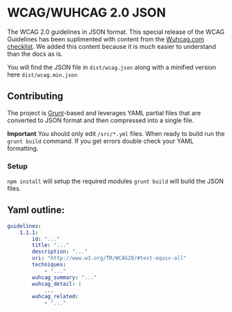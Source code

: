 WCAG/WUHCAG 2.0 JSON
===============

The WCAG 2.0 guidelines in JSON format. This special release of the WCAG Guidelines has been suplimented with content from the [Wuhcag.com checklist](https://www.wuhcag.com/wcag-checklist/). We added this content because it is much easier to understand than the docs as is.

You will find the JSON file in `dist/wcag.json` along with a minified version here `dist/wcag.min.json`

## Contributing
The project is [Grunt](http://gruntjs.com/)-based and leverages YAML partial files that are converted to JSON format and then compressed into a single file.

**Important**
You should only edit `/src/*.yml` files. When ready to build run the `grunt build` command. If you get errors double check your YAML formatting.

### Setup
`npm install` will setup the required modules
`grunt build` will build the JSON files.

## Yaml outline:
``` yaml
guidelines:
	1.1.1:
		id: "..."
		title: "..."
		description: "..."
		uri: "http://www.w3.org/TR/WCAG20/#text-equiv-all"
		techniques:
			- "..."
		wuhcag_summary: "..."
		wuhcag_detail: |
			...
		wuhcag_related:
			- "..."
```
